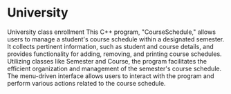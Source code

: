 # University
University class enrollment
This C++ program, "CourseSchedule," allows users to manage a student's course schedule within a designated semester. 
It collects pertinent information, such as student and course details, and provides functionality for adding, removing, 
and printing course schedules. Utilizing classes like Semester and Course, the program facilitates the efficient organization 
and management of the semester's course schedule. The menu-driven interface allows users to interact with the program 
and perform various actions related to the course schedule.
